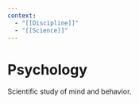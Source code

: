 ```yaml
---
context:
  - "[[Discipline]]"
  - "[[Science]]"
---
```


# Psychology

Scientific study of mind and behavior.

